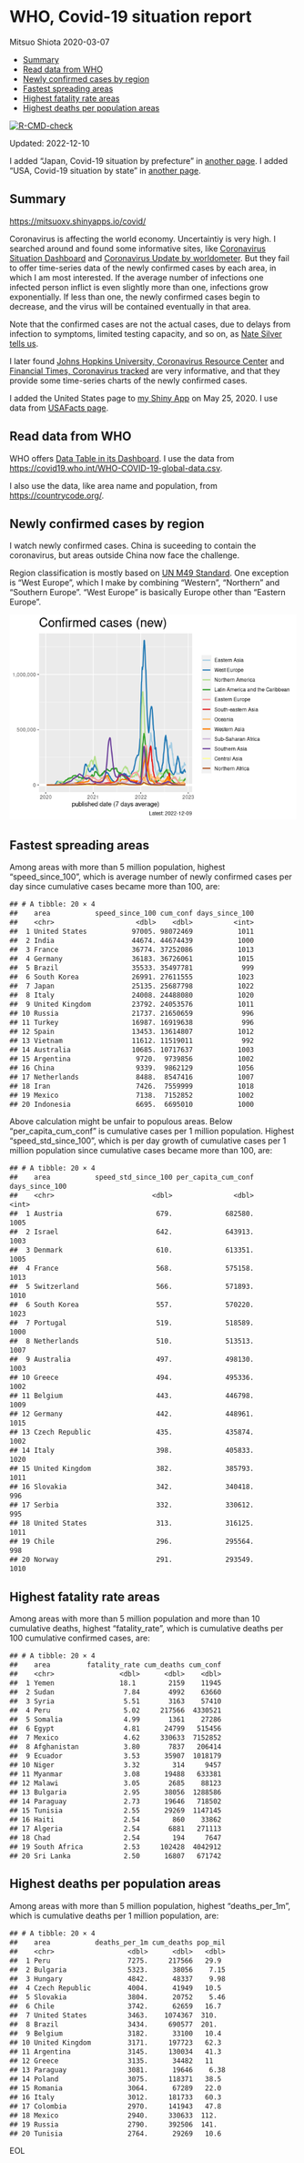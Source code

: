 WHO, Covid-19 situation report
================
Mitsuo Shiota
2020-03-07

- <a href="#summary" id="toc-summary">Summary</a>
- <a href="#read-data-from-who" id="toc-read-data-from-who">Read data from
  WHO</a>
- <a href="#newly-confirmed-cases-by-region"
  id="toc-newly-confirmed-cases-by-region">Newly confirmed cases by
  region</a>
- <a href="#fastest-spreading-areas"
  id="toc-fastest-spreading-areas">Fastest spreading areas</a>
- <a href="#highest-fatality-rate-areas"
  id="toc-highest-fatality-rate-areas">Highest fatality rate areas</a>
- <a href="#highest-deaths-per-population-areas"
  id="toc-highest-deaths-per-population-areas">Highest deaths per
  population areas</a>

<!-- badges: start -->

[![R-CMD-check](https://github.com/mitsuoxv/covid/actions/workflows/R-CMD-check.yaml/badge.svg)](https://github.com/mitsuoxv/covid/actions/workflows/R-CMD-check.yaml)
<!-- badges: end -->

Updated: 2022-12-10

I added “Japan, Covid-19 situation by prefecture” in [another
page](Japan.md). I added “USA, Covid-19 situation by state” in [another
page](USA.md).

## Summary

<https://mitsuoxv.shinyapps.io/covid/>

Coronavirus is affecting the world economy. Uncertaintiy is very high. I
searched around and found some informative sites, like [Coronavirus
Situation
Dashboard](https://who.maps.arcgis.com/apps/opsdashboard/index.html#/c88e37cfc43b4ed3baf977d77e4a0667)
and [Coronavirus Update by
worldometer](https://www.worldometers.info/coronavirus/). But they fail
to offer time-series data of the newly confirmed cases by each area, in
which I am most interested. If the average number of infections one
infected person inflict is even slightly more than one, infections grow
exponentially. If less than one, the newly confirmed cases begin to
decrease, and the virus will be contained eventually in that area.

Note that the confirmed cases are not the actual cases, due to delays
from infection to symptoms, limited testing capacity, and so on, as
[Nate Silver tells
us](https://fivethirtyeight.com/features/coronavirus-case-counts-are-meaningless/).

I later found [Johns Hopkins University, Coronavirus Resource
Center](https://coronavirus.jhu.edu/) and [Financial Times, Coronavirus
tracked](https://www.ft.com/content/a26fbf7e-48f8-11ea-aeb3-955839e06441)
are very informative, and that they provide some time-series charts of
the newly confirmed cases.

I added the United States page to [my Shiny
App](https://mitsuoxv.shinyapps.io/covid/) on May 25, 2020. I use data
from [USAFacts
page](https://usafacts.org/visualizations/coronavirus-covid-19-spread-map/).

## Read data from WHO

WHO offers [Data Table in its Dashboard](https://covid19.who.int/table).
I use the data from
<https://covid19.who.int/WHO-COVID-19-global-data.csv>.

I also use the data, like area name and population, from
<https://countrycode.org/>.

## Newly confirmed cases by region

I watch newly confirmed cases. China is suceeding to contain the
coronavirus, but areas outside China now face the challenge.

Region classification is mostly based on [UN M49
Standard](https://unstats.un.org/unsd/methodology/m49/). One exception
is “West Europe”, which I make by combining “Western”, “Northern” and
“Southern Europe”. “West Europe” is basically Europe other than “Eastern
Europe”.

![](README_files/figure-gfm/chart-1.png)<!-- -->

## Fastest spreading areas

Among areas with more than 5 million population, highest
“speed_since_100”, which is average number of newly confirmed cases per
day since cumulative cases became more than 100, are:

    ## # A tibble: 20 × 4
    ##    area           speed_since_100 cum_conf days_since_100
    ##    <chr>                    <dbl>    <dbl>          <int>
    ##  1 United States           97005. 98072469           1011
    ##  2 India                   44674. 44674439           1000
    ##  3 France                  36774. 37252086           1013
    ##  4 Germany                 36183. 36726061           1015
    ##  5 Brazil                  35533. 35497781            999
    ##  6 South Korea             26991. 27611555           1023
    ##  7 Japan                   25135. 25687798           1022
    ##  8 Italy                   24008. 24488080           1020
    ##  9 United Kingdom          23792. 24053576           1011
    ## 10 Russia                  21737. 21650659            996
    ## 11 Turkey                  16987. 16919638            996
    ## 12 Spain                   13453. 13614807           1012
    ## 13 Vietnam                 11612. 11519011            992
    ## 14 Australia               10685. 10717637           1003
    ## 15 Argentina                9720.  9739856           1002
    ## 16 China                    9339.  9862129           1056
    ## 17 Netherlands              8488.  8547416           1007
    ## 18 Iran                     7426.  7559999           1018
    ## 19 Mexico                   7138.  7152852           1002
    ## 20 Indonesia                6695.  6695010           1000

Above calculation might be unfair to populous areas. Below
“per_capita_cum_conf” is cumulative cases per 1 million population.
Highest “speed_std_since_100”, which is per day growth of cumulative
cases per 1 million population since cumulative cases became more than
100, are:

    ## # A tibble: 20 × 4
    ##    area           speed_std_since_100 per_capita_cum_conf days_since_100
    ##    <chr>                        <dbl>               <dbl>          <int>
    ##  1 Austria                       679.             682580.           1005
    ##  2 Israel                        642.             643913.           1003
    ##  3 Denmark                       610.             613351.           1005
    ##  4 France                        568.             575158.           1013
    ##  5 Switzerland                   566.             571893.           1010
    ##  6 South Korea                   557.             570220.           1023
    ##  7 Portugal                      519.             518589.           1000
    ##  8 Netherlands                   510.             513513.           1007
    ##  9 Australia                     497.             498130.           1003
    ## 10 Greece                        494.             495336.           1002
    ## 11 Belgium                       443.             446798.           1009
    ## 12 Germany                       442.             448961.           1015
    ## 13 Czech Republic                435.             435874.           1002
    ## 14 Italy                         398.             405833.           1020
    ## 15 United Kingdom                382.             385793.           1011
    ## 16 Slovakia                      342.             340418.            996
    ## 17 Serbia                        332.             330612.            995
    ## 18 United States                 313.             316125.           1011
    ## 19 Chile                         296.             295564.            998
    ## 20 Norway                        291.             293549.           1010

## Highest fatality rate areas

Among areas with more than 5 million population and more than 10
cumulative deaths, highest “fatality_rate”, which is cumulative deaths
per 100 cumulative confirmed cases, are:

    ## # A tibble: 20 × 4
    ##    area         fatality_rate cum_deaths cum_conf
    ##    <chr>                <dbl>      <dbl>    <dbl>
    ##  1 Yemen                18.1        2159    11945
    ##  2 Sudan                 7.84       4992    63660
    ##  3 Syria                 5.51       3163    57410
    ##  4 Peru                  5.02     217566  4330521
    ##  5 Somalia               4.99       1361    27286
    ##  6 Egypt                 4.81      24799   515456
    ##  7 Mexico                4.62     330633  7152852
    ##  8 Afghanistan           3.80       7837   206414
    ##  9 Ecuador               3.53      35907  1018179
    ## 10 Niger                 3.32        314     9457
    ## 11 Myanmar               3.08      19488   633381
    ## 12 Malawi                3.05       2685    88123
    ## 13 Bulgaria              2.95      38056  1288586
    ## 14 Paraguay              2.73      19646   718502
    ## 15 Tunisia               2.55      29269  1147145
    ## 16 Haiti                 2.54        860    33862
    ## 17 Algeria               2.54       6881   271113
    ## 18 Chad                  2.54        194     7647
    ## 19 South Africa          2.53     102428  4042912
    ## 20 Sri Lanka             2.50      16807   671742

## Highest deaths per population areas

Among areas with more than 5 million population, highest
“deaths_per_1m”, which is cumulative deaths per 1 million population,
are:

    ## # A tibble: 20 × 4
    ##    area           deaths_per_1m cum_deaths pop_mil
    ##    <chr>                  <dbl>      <dbl>   <dbl>
    ##  1 Peru                   7275.     217566   29.9 
    ##  2 Bulgaria               5323.      38056    7.15
    ##  3 Hungary                4842.      48337    9.98
    ##  4 Czech Republic         4004.      41949   10.5 
    ##  5 Slovakia               3804.      20752    5.46
    ##  6 Chile                  3742.      62659   16.7 
    ##  7 United States          3463.    1074367  310.  
    ##  8 Brazil                 3434.     690577  201.  
    ##  9 Belgium                3182.      33100   10.4 
    ## 10 United Kingdom         3171.     197723   62.3 
    ## 11 Argentina              3145.     130034   41.3 
    ## 12 Greece                 3135.      34482   11   
    ## 13 Paraguay               3081.      19646    6.38
    ## 14 Poland                 3075.     118371   38.5 
    ## 15 Romania                3064.      67289   22.0 
    ## 16 Italy                  3012.     181733   60.3 
    ## 17 Colombia               2970.     141943   47.8 
    ## 18 Mexico                 2940.     330633  112.  
    ## 19 Russia                 2790.     392506  141.  
    ## 20 Tunisia                2764.      29269   10.6

EOL
